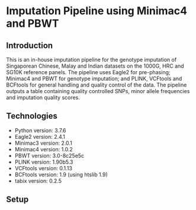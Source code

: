 # Imputation Pipeline using Minimac4 and PBWT

## Introduction

This is an in-house imputation pipeline for the genotype imputation of Singaporean Chinese, Malay and Indian datasets on the 1000G, HRC and SG10K reference panels. The pipeline uses Eagle2 for pre-phasing; Minimac4 and PBWT for genotype imputation; and  PLINK, VCFtools and BCFtools for general handling and quality control of the data. The pipeline outputs a table containing quality controlled SNPs, minor allele frequencies and imputation quality scores.

## Technologies
* Python version: 3.7.6
* Eagle2 version: 2.4.1
* Minimac3 version: 2.0.1
* Minimac4 version: 1.0.2
* PBWT version: 3.0-8c25e5c
* PLINK version: 1.90b5.3
* VCFtools version: 0.1.13
* BCFtools version: 1.9 (using htslib 1.9)
* tabix version: 0.2.5

## Setup
